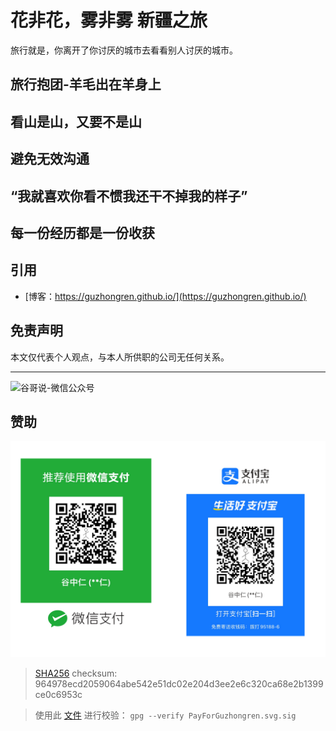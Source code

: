 # 花非花，雾非雾 新疆之旅


旅行就是，你离开了你讨厌的城市去看看别人讨厌的城市。

## 旅行抱团-羊毛出在羊身上

## 看山是山，又要不是山

## 避免无效沟通

## “我就喜欢你看不惯我还干不掉我的样子”

## 每一份经历都是一份收获

## 引用

* [博客：https://guzhongren.github.io/](https://guzhongren.github.io/)

## 免责声明

本文仅代表个人观点，与本人所供职的公司无任何关系。

----
![谷哥说-微信公众号](https://cdn.jsdelivr.net/gh/guzhongren/data-hosting@master/20210819/wechat.ae9zxgscqcg.png)


## 赞助

![PayForGuzhongren](/images/pay/PayForGuzhongren.svg)
> [SHA256](https://emn178.github.io/online-tools/sha256_checksum.html) checksum: 964978ecd2059064abe542e51dc02e204d3ee2e6c320ca68e2b1399ce0c6953c

> 使用此 [文件](https://guzhongren.github.io/images/pay/payforguzhongren.svg.sig) 进行校验： `gpg --verify PayForGuzhongren.svg.sig`

